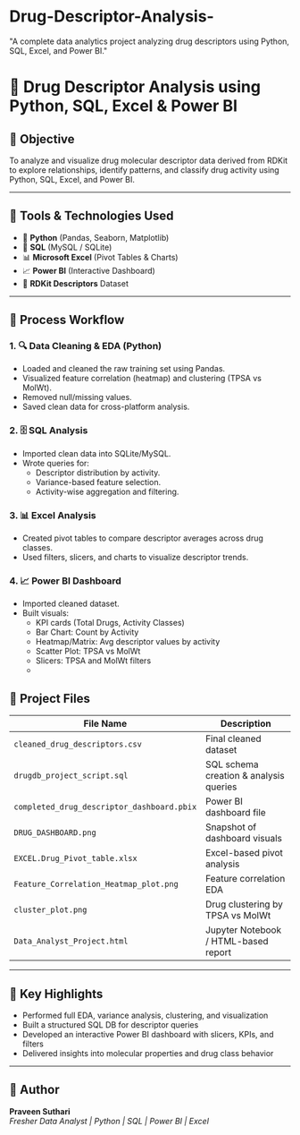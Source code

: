# Drug-Descriptor-Analysis-
 "A complete data analytics project analyzing drug descriptors using Python, SQL, Excel, and Power BI."
# 💊 Drug Descriptor Analysis using Python, SQL, Excel & Power BI

## 🎯 Objective
To analyze and visualize drug molecular descriptor data derived from RDKit to explore relationships, identify patterns, and classify drug activity using Python, SQL, Excel, and Power BI.

---

## 🧰 Tools & Technologies Used

- 🐍 **Python** (Pandas, Seaborn, Matplotlib)
- 🧮 **SQL** (MySQL / SQLite)
- 📊 **Microsoft Excel** (Pivot Tables & Charts)
- 📈 **Power BI** (Interactive Dashboard)
- 📁 **RDKit Descriptors** Dataset

---

## 🧪 Process Workflow

### 1. 🔍 Data Cleaning & EDA (Python)
- Loaded and cleaned the raw training set using Pandas.
- Visualized feature correlation (heatmap) and clustering (TPSA vs MolWt).
- Removed null/missing values.
- Saved clean data for cross-platform analysis.

### 2. 🗄 SQL Analysis
- Imported clean data into SQLite/MySQL.
- Wrote queries for:
  - Descriptor distribution by activity.
  - Variance-based feature selection.
  - Activity-wise aggregation and filtering.

### 3. 📊 Excel Analysis
- Created pivot tables to compare descriptor averages across drug classes.
- Used filters, slicers, and charts to visualize descriptor trends.

### 4. 📈 Power BI Dashboard
- Imported cleaned dataset.
- Built visuals:
  - KPI cards (Total Drugs, Activity Classes)
  - Bar Chart: Count by Activity
  - Heatmap/Matrix: Avg descriptor values by activity
  - Scatter Plot: TPSA vs MolWt
  - Slicers: TPSA and MolWt filters
  - 
## 📂 Project Files

| File Name                                 | Description                                      |
|------------------------------------------|--------------------------------------------------|
| `cleaned_drug_descriptors.csv`           | Final cleaned dataset                           |
| `drugdb_project_script.sql`              | SQL schema creation & analysis queries          |
| `completed_drug_descriptor_dashboard.pbix` | Power BI dashboard file                        |
| `DRUG_DASHBOARD.png`                     | Snapshot of dashboard visuals                   |
| `EXCEL.Drug_Pivot_table.xlsx`            | Excel-based pivot analysis                      |
| `Feature_Correlation_Heatmap_plot.png`   | Feature correlation EDA                         |
| `cluster_plot.png`                       | Drug clustering by TPSA vs MolWt                |
| `Data_Analyst_Project.html`              | Jupyter Notebook / HTML-based report            |

---

## 🔑 Key Highlights

- Performed full EDA, variance analysis, clustering, and visualization
- Built a structured SQL DB for descriptor queries
- Developed an interactive Power BI dashboard with slicers, KPIs, and filters
- Delivered insights into molecular properties and drug class behavior

---

## 👤 Author

**Praveen Suthari**  
_Fresher Data Analyst | Python | SQL | Power BI | Excel_
